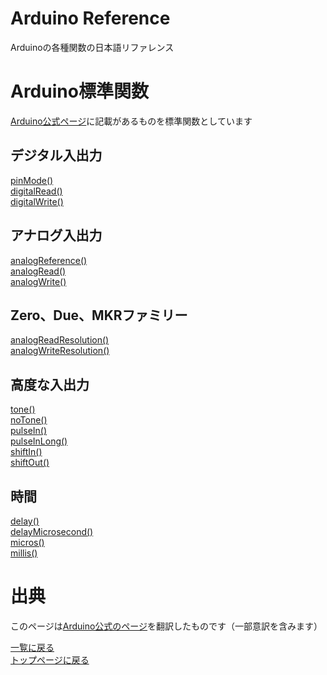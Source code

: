 # Arduino Reference

Arduinoの各種関数の日本語リファレンス

# Arduino標準関数

[Arduino公式ページ](https://www.arduino.cc/reference/en/)に記載があるものを標準関数としています

## **デジタル入出力**

[pinMode()](./digital-io/pinMode)  
[digitalRead()](./digital-io/digitalRead)  
[digitalWrite()](./digital-io/digitalWrite)

## **アナログ入出力**

[analogReference()](./analog-io/analogReference)  
[analogRead()](./analog-io/analogRead)  
[analogWrite()](./analog-io/analogWrite)

## **Zero、Due、MKRファミリー**

[analogReadResolution()](./zero-due-mkr/analogReadResolution)  
[analogWriteResolution()](./zero-due-mkr/analogWriteResolution)

## **高度な入出力**

[tone()](./advanced-io/tone)  
[noTone()](./advanced-io/notone)  
[pulseIn()](./advanced-io/pulseIn)  
[pulseInLong()](./advanced-io/pulseInLong)  
[shiftIn()](./advanced-io/shiftIn)  
[shiftOut()](./advanced-io/shiftOut)  

## **時間**

[delay()](./time/delay)  
[delayMicrosecond()](./time/delayMicrosecond)  
[micros()](./time/micros)  
[millis()](./time/millis)  

# 出典

このページは[Arduino公式のページ](https://arduino.cc/reference/en/)を翻訳したものです（一部意訳を含みます）

[一覧に戻る](https://pages.nchlab.net/Arduino/ref/)  
[トップページに戻る](https://pages.nchlab.net/)
